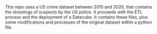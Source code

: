 This repo uses a US crime dataset between 2015 and 2020, that contains the shootings of suspects by the US police.
It proceeds with the ETL process and the deployment of a Datacube.
It contains these files, plus some modifications and processes of the original dataset within a python file.

